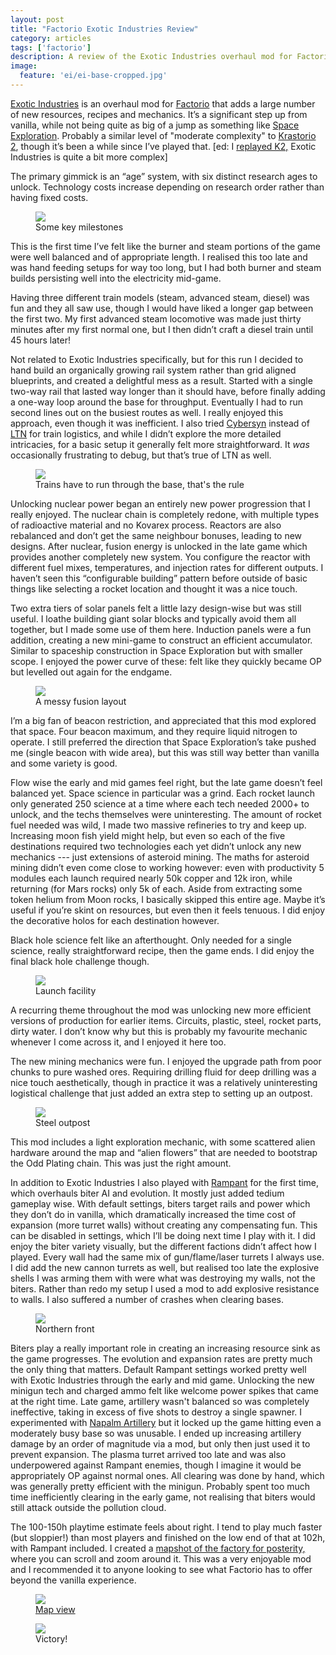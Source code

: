 ```yaml
---
layout: post
title: "Factorio Exotic Industries Review"
category: articles
tags: ['factorio']
description: A review of the Exotic Industries overhaul mod for Factorio.
image:
  feature: 'ei/ei-base-cropped.jpg'
---
```


[Exotic Industries](https://mods.factorio.com/mod/exotic-industries) is an overhaul mod for [Factorio](https://www.factorio.com/) that adds a large number of new resources, recipes and mechanics. It’s a significant step up from vanilla, while not being quite as big of a jump as something like [Space Exploration](https://mods.factorio.com/mod/space-exploration). Probably a similar level of "moderate complexity" to [Krastorio 2](https://mods.factorio.com/mod/Krastorio2), though it’s been a while since I’ve played that. [ed: I [replayed K2,](/articles/factorio-krastorio-2-review.html) Exotic Industries is quite a bit more complex]

The primary gimmick is an “age” system, with six distinct research ages to unlock. Technology costs increase depending on research order rather than having fixed costs.

<figure>
  <img src='/images/ei/ei-milestones-cropped.jpg' />
  <figcaption>Some key milestones</figcaption>
</figure>

This is the first time I’ve felt like the burner and steam portions of the game were well balanced and of appropriate length. I realised this too late and was hand feeding setups for way too long, but I had both burner and steam builds persisting well into the electricity mid-game.

Having three different train models (steam, advanced steam, diesel) was fun and they all saw use, though I would have liked a longer gap between the first two. My first advanced steam locomotive was made just thirty minutes after my first normal one, but I then didn’t craft a diesel train until 45 hours later!

Not related to Exotic Industries specifically, but for this run I decided to hand build an organically growing rail system rather than grid aligned blueprints, and created a delightful mess as a result. Started with a single two-way rail that lasted way longer than it should have, before finally adding a one-way loop around the base for throughput. Eventually I had to run second lines out on the busiest routes as well. I really enjoyed this approach, even though it was inefficient. I also tried [Cybersyn](https://mods.factorio.com/mod/cybersyn) instead of [LTN](https://mods.factorio.com/mod/LogisticTrainNetwork) for train logistics, and while I didn’t explore the more detailed intricacies, for a basic setup it generally felt more straightforward. It _was_ occasionally frustrating to debug, but that’s true of LTN as well.

<figure>
  <img src='/images/ei/ei-base-cropped.jpg' />
  <figcaption>Trains have to run through the base, that's the rule</figcaption>
</figure>

Unlocking nuclear power began an entirely new power progression that I really enjoyed. The nuclear chain is completely redone, with multiple types of radioactive material and no Kovarex process. Reactors are also rebalanced and don’t get the same neighbour bonuses, leading to new designs. After nuclear, fusion energy is unlocked in the late game which provides another completely new system. You configure the reactor with different fuel mixes, temperatures, and injection rates for different outputs. I haven’t seen this “configurable building” pattern before outside of basic things like selecting a rocket location and thought it was a nice touch.

Two extra tiers of solar panels felt a little lazy design-wise but was still useful. I loathe building giant solar blocks and typically avoid them all together, but I made some use of them here. Induction panels were a fun addition, creating a new mini-game to construct an efficient accumulator. Similar to spaceship construction in Space Exploration but with smaller scope. I enjoyed the power curve of these: felt like they quickly became OP but levelled out again for the endgame.

<figure>
  <img src='/images/ei/ei-fission-cropped.jpg' />
  <figcaption>A messy fusion layout</figcaption>
</figure>

I’m a big fan of beacon restriction, and appreciated that this mod explored that space. Four beacon maximum, and they require liquid nitrogen to operate. I still preferred the direction that Space Exploration’s take pushed me (single beacon with wide area), but this was still way better than vanilla and some variety is good.


Flow wise the early and mid games feel right, but the late game doesn’t feel balanced yet. Space science in particular was a grind. Each rocket launch only generated 250 science at a time where each tech needed 2000+ to unlock, and the techs themselves were uninteresting. The amount of rocket fuel needed was wild, I made two massive refineries to try and keep up. Increasing moon fish yield might help, but even so each of the five destinations required two technologies each yet didn’t unlock any new mechanics --- just extensions of asteroid mining. The maths for asteroid mining didn’t even come close to working however: even with productivity 5 modules each launch required nearly 50k copper and 12k iron, while returning (for Mars rocks) only 5k of each. Aside from extracting some token helium from Moon rocks, I basically skipped this entire age. Maybe it’s useful if you’re skint on resources, but even then it feels tenuous. I did enjoy the decorative holos for each destination however.

Black hole science felt like an afterthought. Only needed for a single science, really straightforward recipe, then the game ends. I did enjoy the final black hole challenge though.

<figure>
  <img src='/images/ei/ei-rockets-cropped.jpg' />
  <figcaption>Launch facility</figcaption>
</figure>

A recurring theme throughout the mod was unlocking new more efficient versions of production for earlier items. Circuits, plastic, steel, rocket parts, dirty water. I don’t know why but this is probably my favourite mechanic whenever I come across it, and I enjoyed it here too.

The new mining mechanics were fun. I enjoyed the upgrade path from poor chunks to pure washed ores. Requiring drilling fluid for deep drilling was a nice touch aesthetically, though in practice it was a relatively uninteresting logistical challenge that just added an extra step to setting up an outpost.

<figure>
  <img src='/images/ei/ei-steel-cropped.jpg' />
  <figcaption>Steel outpost</figcaption>
</figure>

This mod includes a light exploration mechanic, with some scattered alien hardware around the map and “alien flowers” that are needed to bootstrap the Odd Plating chain. This was just the right amount.

In addition to Exotic Industries I also played with [Rampant](https://mods.factorio.com/mod/Rampant) for the first time, which overhauls biter AI and evolution. It mostly just added tedium gameplay wise. With default settings, biters target rails and power which they don’t do in vanilla, which dramatically increased the time cost of expansion (more turret walls) without creating any compensating fun. This can be disabled in settings, which I’ll be doing next time I play with it. I did enjoy the biter variety visually, but the different factions didn’t affect how I played. Every wall had the same mix of gun/flame/laser turrets I always use. I did add the new cannon turrets as well, but realised too late the explosive shells I was arming them with were what was destroying my walls, not the biters. Rather than redo my setup I used a mod to add explosive resistance to walls. I also suffered a number of crashes when clearing bases.

<figure>
  <img src='/images/ei/ei-wall-cropped.jpg' />
  <figcaption>Northern front</figcaption>
</figure>

Biters play a really important role in creating an increasing resource sink as the game progresses. The evolution and expansion rates are pretty much the only thing that matters. Default Rampant settings worked pretty well with Exotic Industries through the early and mid game. Unlocking the new minigun tech and charged ammo felt like welcome power spikes that came at the right time. Late game, artillery wasn't balanced so was completely ineffective, taking in excess of five shots to destroy a single spawner. I experimented with [Napalm Artillery](https://mods.factorio.com/mod/NapalmArtillery) but it locked up the game hitting even a moderately busy base so was unusable. I ended up increasing artillery damage by an order of magnitude via a mod, but only then just used it to prevent expansion. The plasma turret arrived too late and was also underpowered against Rampant enemies, though I imagine it would be appropriately OP against normal ones. All clearing was done by hand, which was generally pretty efficient with the minigun. Probably spent too much time inefficiently clearing in the early game, not realising that biters would still attack outside the pollution cloud.

The 100-150h playtime estimate feels about right. I tend to play much faster (but sloppier!) than most players and finished on the low end of that at 102h, with Rampant included. I created a [mapshot of the factory for posterity,](https://mapshot.xaviershay.com/ei/index.html) where you can scroll and zoom around it. This was a very enjoyable mod and I recommended it to anyone looking to see what Factorio has to offer beyond the vanilla experience.

<figure>
  <img src='/images/ei/ei-map-cropped.jpg' />
  <figcaption><a href='https://mapshot.xaviershay.com/ei/index.html'>Map view</a></figcaption>
</figure>

<figure>
  <img src='/images/ei/ei-victory-cropped.jpg' />
  <figcaption>Victory!</figcaption>
</figure>
